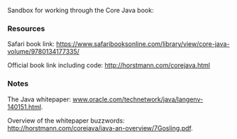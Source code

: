Sandbox for working through the Core Java book:

### Resources

Safari book link: https://www.safaribooksonline.com/library/view/core-java-volume/9780134177335/

Official book link including code: http://horstmann.com/corejava.html

### Notes

The Java whitepaper: www.oracle.com/technetwork/java/langenv-140151.html.

Overview of the whitepaper buzzwords: http://horstmann.com/corejava/java-an-overview/7Gosling.pdf.